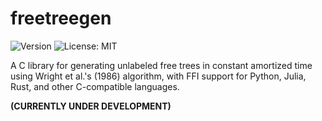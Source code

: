 # freetreegen

![Version](https://img.shields.io/badge/version-v0.1.0--DEV-royalblue)
![License: MIT](https://img.shields.io/badge/License-MIT-seagreen)

A C library for generating unlabeled free trees in constant amortized time using Wright et al.'s (1986) algorithm, with FFI support for Python, Julia, Rust, and other C-compatible languages.

**(CURRENTLY UNDER DEVELOPMENT)**
